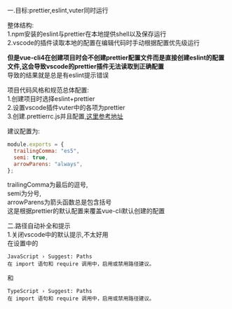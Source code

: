一.目标:prettier,eslint,vuter同时运行  
  
整体结构:  
1.npm安装的eslint与prettier在本地提供shell以及保存运行  
2.vscode的插件读取本地的配置在编辑代码时手动根据配置优先级运行  
  
  
**但是vue-cli4在创建项目时会不创建prettier配置文件而是直接创建eslint的配置文件,这会导致vscode的prettier插件无法读取到正确配置**  
导致的结果就是总是有eslint提示错误  
  
项目代码风格和规范总体配置:  
1.创建项目时选择eslint+prettier  
2.设置vscode插件vuter中的各项为prettier  
3.创建.prettierrc.js并且配置,[这里参考地址](https://prettier.io/docs/en/configuration.html)  
  
建议配置为:  
```js
module.exports = {
  trailingComma: "es5",
  semi: true,
  arrowParens: "always",
};
```
trailingComma为最后的逗号,  
semi为分号,  
arrowParens为箭头函数总是包含括号  
这是根据prettier的默认配置来覆盖vue-cli默认创建的配置  
  
二.路径自动补全和提示  
1.关闭vscode中的默认提示,不太好用  
在设置中的
```
JavaScript › Suggest: Paths
在 import 语句和 require 调用中，启用或禁用路径建议。
```
和
```
TypeScript › Suggest: Paths
在 import 语句和 require 调用中，启用或禁用路径建议。
```
